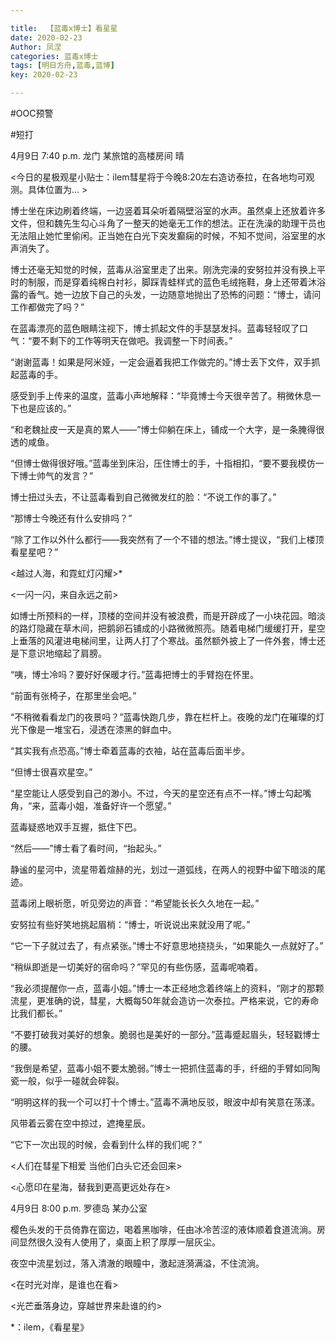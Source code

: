 ```yaml
---

title:  【蓝毒x博士】看星星
date: 2020-02-23
Author: 凤涅
categories: 蓝毒x博士
tags: [明日方舟,蓝毒,蓝博]
key: 2020-02-23

---
```


\#OOC预警

\#短打

 

4月9日 7:40 p.m. 龙门 某旅馆的高楼房间 晴

<今日的星极观星小贴士：ilem彗星将于今晚8:20左右造访泰拉，在各地均可观测。具体位置为… >

博士坐在床边刷着终端，一边竖着耳朵听着隔壁浴室的水声。虽然桌上还放着许多文件，但和魏先生勾心斗角了一整天的她毫无工作的想法。正在洗澡的助理干员也无法阻止她忙里偷闲。正当她在白光下突发癫痫的时候，不知不觉间，浴室里的水声消失了。

博士还毫无知觉的时候，蓝毒从浴室里走了出来。刚洗完澡的安努拉并没有换上平时的制服，而是穿着纯棉白衬衫，脚踩青蛙样式的蓝色毛绒拖鞋，身上还带着沐浴露的香气。她一边放下自己的头发，一边随意地抛出了恐怖的问题：“博士，请问工作都做完了吗？”

在蓝毒漂亮的蓝色眼睛注视下，博士抓起文件的手瑟瑟发抖。蓝毒轻轻叹了口气：“要不剩下的工作等明天在做吧。我调整一下时间表。”

“谢谢蓝毒！如果是阿米娅，一定会逼着我把工作做完的。”博士丢下文件，双手抓起蓝毒的手。

感受到手上传来的温度，蓝毒小声地解释：“毕竟博士今天很辛苦了。稍微休息一下也是应该的。”

“和老魏扯皮一天是真的累人——”博士仰躺在床上，铺成一个大字，是一条腌得很透的咸鱼。

“但博士做得很好哦。”蓝毒坐到床沿，压住博士的手，十指相扣，“要不要我模仿一下博士帅气的发言？”

博士扭过头去，不让蓝毒看到自己微微发红的脸：“不说工作的事了。”

“那博士今晚还有什么安排吗？”

“除了工作以外什么都行——我突然有了一个不错的想法。”博士提议，“我们上楼顶看星星吧？”

<越过人海，和霓虹灯闪耀>*

<一闪一闪，来自永远之前>

 

如博士所预料的一样，顶楼的空间并没有被浪费，而是开辟成了一小块花园。暗淡的路灯隐藏在草木间，把鹅卵石铺成的小路微微照亮。随着电梯门缓缓打开，星空上垂落的风灌进电梯间里，让两人打了个寒战。虽然额外披上了一件外套，博士还是下意识地缩起了肩膀。

“咦，博士冷吗？要好好保暖才行。”蓝毒把博士的手臂抱在怀里。

“前面有张椅子，在那里坐会吧。”

“不稍微看看龙门的夜景吗？”蓝毒快跑几步，靠在栏杆上。夜晚的龙门在璀璨的灯光下像是一堆宝石，浸透在漆黑的鲜血中。

“其实我有点恐高。”博士牵着蓝毒的衣袖，站在蓝毒后面半步。

“但博士很喜欢星空。”

“星空能让人感受到自己的渺小。不过，今天的星空还有点不一样。”博士勾起嘴角，“来，蓝毒小姐，准备好许一个愿望。”

蓝毒疑惑地双手互握，抵住下巴。

“然后——”博士看了看时间，“抬起头。”

静谧的星河中，流星带着煊赫的光，划过一道弧线，在两人的视野中留下暗淡的尾迹。

蓝毒闭上眼祈愿，听见旁边的声音：“希望能长长久久地在一起。”

安努拉有些好笑地挑起眉梢：“博士，听说说出来就没用了呢。”

“它一下子就过去了，有点紧张。”博士不好意思地挠挠头，“如果能久一点就好了。”

“稍纵即逝是一切美好的宿命吗？”罕见的有些伤感，蓝毒呢喃着。

“我必须提醒你一点，蓝毒小姐。”博士一本正经地念着终端上的资料，“刚才的那颗流星，更准确的说，彗星，大概每50年就会造访一次泰拉。严格来说，它的寿命比我们都长。”

“不要打破我对美好的想象。脆弱也是美好的一部分。”蓝毒蹙起眉头，轻轻戳博士的腰。

“我倒是希望，蓝毒小姐不要太脆弱。”博士一把抓住蓝毒的手，纤细的手臂如同陶瓷一般，似乎一碰就会碎裂。

“明明这样的我一个可以打十个博士。”蓝毒不满地反驳，眼波中却有笑意在荡漾。

风带着云雾在空中掠过，遮掩星辰。

“它下一次出现的时候，会看到什么样的我们呢？”

<人们在彗星下相爱 当他们白头它还会回来>

<心愿印在星海，替我到更高更远处存在>

 

4月9日 8:00 p.m. 罗德岛 某办公室

樱色头发的干员倚靠在窗边，喝着黑咖啡，任由冰冷苦涩的液体顺着食道流淌。房间显然很久没有人使用了，桌面上积了厚厚一层灰尘。

夜空中流星划过，落入清澈的眼瞳中，激起涟漪满溢，不住流淌。

<在时光对岸，是谁也在看>

<光芒垂落身边，穿越世界来赴谁的约>

 

*：ilem，《看星星》
